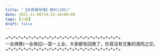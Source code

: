 ```yaml
---
title: "【非真實地場】資料(285)"
date: 2021-11-06T19:32:18+08:00
tags: [小說]
draft: false
---
```


=\*=\*=\*=\*=\*=\*=\*=\*=\*=\*=\*=\*=\*=\*=\*=\*=\*=\*=\*=\*=\*=\*=  
一全俱應(一全俱应)--菜一上全，大家都有回應了。形容沒有交集的酒肉之交。           
=\*=\*=\*=\*=\*=\*=\*=\*=\*=\*=\*=\*=\*=\*=\*=\*=\*=\*=\*=\*=\*=\*=  